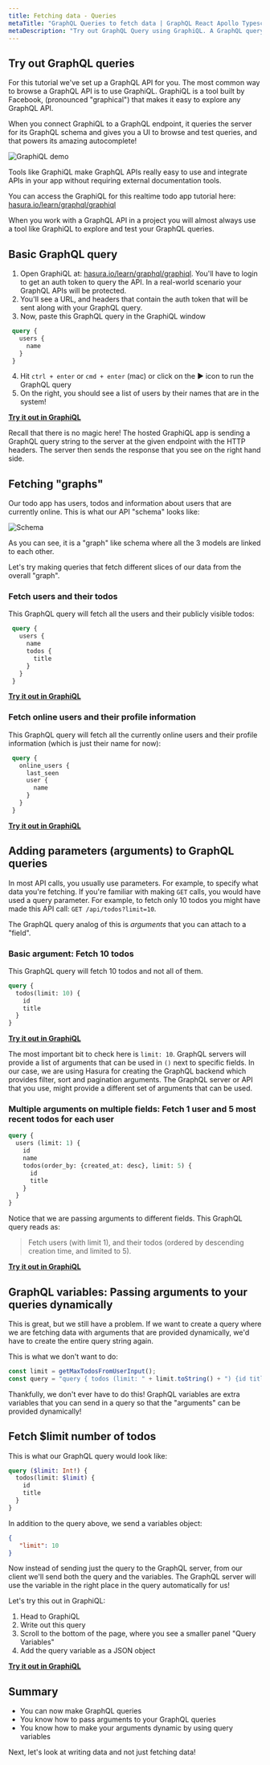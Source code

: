 ```yaml
---
title: Fetching data - Queries
metaTitle: "GraphQL Queries to fetch data | GraphQL React Apollo Typescript Tutorial"
metaDescription: "Try out GraphQL Query using GraphiQL. A GraphQL query example with parameters, arguments and variables to fetch data dynamically"
---
```


<a name="graphiql"></a>

## Try out GraphQL queries

For this tutorial we've set up a GraphQL API for you. The most common
way to browse a GraphQL API is to use GraphiQL. GraphiQL is a tool
built by Facebook, (pronounced "graphical") that makes it easy to explore
any GraphQL API.

When you connect GraphiQL to a GraphQL endpoint, it
queries the server for its GraphQL schema and gives you a UI to browse
and test queries, and that powers its amazing autocomplete!

![GraphiQL demo](https://graphql-engine-cdn.hasura.io/learn-hasura/assets/graphql-react/graphiql.gif)

Tools like GraphiQL make GraphQL APIs really easy
to use and integrate APIs in your app without requiring
external documentation tools.

You can access the GraphiQL for this realtime todo app tutorial here:
[hasura.io/learn/graphql/graphiql](https://hasura.io/learn/graphql/graphiql)

When you work with a GraphQL API in a project you will almost always
use a tool like GraphiQL to explore and test your GraphQL queries.

## Basic GraphQL query

1. Open GraphiQL at: [hasura.io/learn/graphql/graphiql](https://hasura.io/learn/graphql/graphiql). 
   You'll have to login to get an auth token to query the API. In a real-world scenario
   your GraphQL APIs will be protected.
2. You'll see a URL, and headers that contain the auth
   token that will be sent along with your GraphQL query.
3. Now, paste this GraphQL query in the GraphiQL window

```graphql
 query {
   users {
     name
   }
 }
```

4. Hit `ctrl + enter` or `cmd + enter` (mac) or click on the ▶️ icon to run the GraphQL query
5. On the right, you should see a list of users by their names that are in the system!

<b><a href="https://hasura.io/learn/graphql/graphiql" target="_blank">Try it out in GraphiQL</a></b>

Recall that there is no magic here! The hosted GraphiQL app is sending a GraphQL query string
to the server at the given endpoint with the HTTP headers. The server then sends the response
that you see on the right hand side.

## Fetching "graphs"

Our todo app has users, todos and information about users that are currently online.
This is what our API "schema" looks like:

![Schema](https://graphql-engine-cdn.hasura.io/learn-hasura/assets/graphql-react/schema.png)

As you can see, it is a "graph" like schema where all the 3 models are linked to each other.

Let's try making queries that fetch different slices of our data from the overall "graph".

### Fetch users and their todos

This GraphQL query will fetch all the users and their publicly visible todos:

```graphql
 query {
   users {
     name
     todos {
       title
     }
   }
 }
```

<b><a href="https://hasura.io/learn/graphql/graphiql" target="_blank">Try it out in GraphiQL</a></b>


### Fetch online users and their profile information

This GraphQL query will fetch all the currently online users
and their profile information (which is just their name for now):

```graphql
 query {
   online_users {
     last_seen
     user {
       name
     }
   }
 }
```

<b><a href="https://hasura.io/learn/graphql/graphiql" target="_blank">Try it out in GraphiQL</a></b>


## Adding parameters (arguments) to GraphQL queries

In most API calls, you usually use parameters. For example, to specify what data you're fetching.
If you're familiar with making `GET` calls, you would have used a query parameter. For example,
to fetch only 10 todos you might have made this API call: `GET /api/todos?limit=10`.

The GraphQL query analog of this is *arguments* that you can attach to a "field".

### Basic argument: Fetch 10 todos

This GraphQL query will fetch 10 todos and not all of them.

```graphql
query {
  todos(limit: 10) {
    id
    title
  }
}
```

<b><a href="https://hasura.io/learn/graphql/graphiql" target="_blank">Try it out in GraphiQL</a></b>

The most important bit to check here is `limit: 10`. GraphQL servers will provide a list of
arguments that can be used in `()` next to specific fields. In our case, we are using
Hasura for creating the GraphQL backend which provides filter, sort and pagination arguments.
The GraphQL server or API that you use, might provide a different set of arguments that can be used.

### Multiple arguments on multiple fields: Fetch 1 user and 5 most recent todos for each user

```graphql
query {
  users (limit: 1) {
    id
    name
    todos(order_by: {created_at: desc}, limit: 5) {
      id
      title
    }
  }
}
```

Notice that we are passing arguments to different fields. This GraphQL query reads as:
> Fetch users (with limit 1), and their todos (ordered by descending creation time, and limited to 5).

<b><a href="https://hasura.io/learn/graphql/graphiql" target="_blank">Try it out in GraphiQL</a></b>

<a name="query-variables"></a>

## GraphQL variables: Passing arguments to your queries dynamically

This is great, but we still have a problem. If we want to create a query
where we are fetching data with arguments that are provided dynamically, we'd have to 
create the entire query string again.

This is what we don't want to do:

```javascript
const limit = getMaxTodosFromUserInput();
const query = "query { todos (limit: " + limit.toString() + ") {id title} }";
```

Thankfully, we don't ever have to do this! GraphQL variables are extra variables
that you can send in a query so that the "arguments" can be provided dynamically!

## Fetch $limit number of todos

This is what our GraphQL query would look like:
```graphql
query ($limit: Int!) {
  todos(limit: $limit) {
    id
    title
  }
}
```

In addition to the query above, we send a variables object:
```json
{
   "limit": 10
}
```

Now instead of sending just the query to the GraphQL server, from our client
we'll send both the query and the variables. The GraphQL server will use the
variable in the right place in the query automatically for us!

Let's try this out in GraphiQL:
1. Head to GraphiQL
2. Write out this query
3. Scroll to the bottom of the page, where you see a smaller panel "Query Variables"
4. Add the query variable as a JSON object

<b><a href="https://hasura.io/learn/graphql/graphiql" target="_blank">Try it out in GraphiQL</a></b>

## Summary

- You can now make GraphQL queries
- You know how to pass arguments to your GraphQL queries
- You know how to make your arguments dynamic by using query variables

Next, let's look at writing data and not just fetching data!
